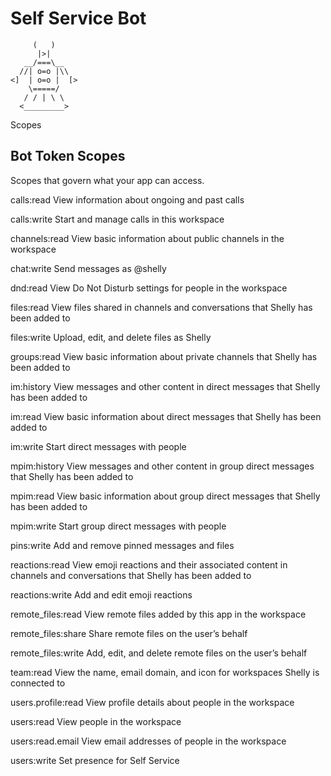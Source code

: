 # Self Service Bot
```  _____
     (   )
      |>|
   __/===\__
  //| o=o |\\
<]  | o=o |  [>
    \=====/
   / / | \ \
  <_________>
  ```

Scopes

## Bot Token Scopes
Scopes that govern what your app can access.

calls:read
View information about ongoing and past calls

calls:write
Start and manage calls in this workspace

channels:read
View basic information about public channels in the workspace

chat:write
Send messages as @shelly

dnd:read
View Do Not Disturb settings for people in the workspace

files:read
View files shared in channels and conversations that Shelly has been added to

files:write
Upload, edit, and delete files as Shelly

groups:read
View basic information about private channels that Shelly has been added to

im:history
View messages and other content in direct messages that Shelly has been added to

im:read
View basic information about direct messages that Shelly has been added to

im:write
Start direct messages with people

mpim:history
View messages and other content in group direct messages that Shelly has been added to

mpim:read
View basic information about group direct messages that Shelly has been added to

mpim:write
Start group direct messages with people

pins:write
Add and remove pinned messages and files

reactions:read
View emoji reactions and their associated content in channels and conversations that Shelly has been added to

reactions:write
Add and edit emoji reactions

remote_files:read
View remote files added by this app in the workspace

remote_files:share
Share remote files on the user’s behalf

remote_files:write
Add, edit, and delete remote files on the user’s behalf

team:read
View the name, email domain, and icon for workspaces Shelly is connected to

users.profile:read
View profile details about people in the workspace

users:read
View people in the workspace

users:read.email
View email addresses of people in the workspace

users:write
Set presence for Self Service